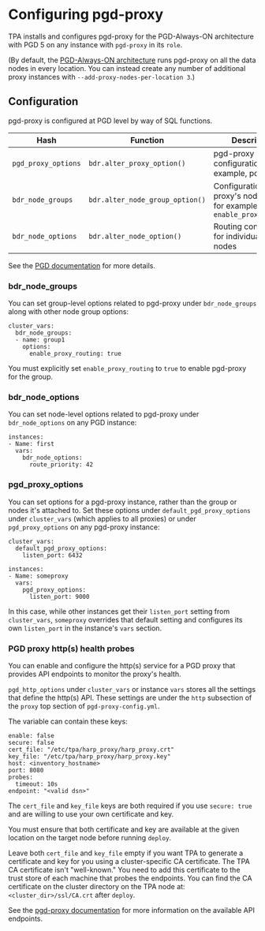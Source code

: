 # Configuring pgd-proxy

TPA installs and configures pgd-proxy for the PGD-Always-ON
architecture with PGD 5 on any instance with `pgd-proxy` in its `role`.

(By default, the [PGD-Always-ON architecture](architecture-PGD-Always-ON.md)
runs pgd-proxy on all the data nodes in every location. You
can instead create any number of additional proxy instances with
`--add-proxy-nodes-per-location 3`.)

## Configuration

pgd-proxy is configured at PGD level by way of SQL functions.

Hash | Function | Description
---- | ---- | ----
`pgd_proxy_options` | `bdr.alter_proxy_option()` | pgd-proxy configuration, for example, port
`bdr_node_groups` | `bdr.alter_node_group_option()` | Configuration for the proxy's node group, for example, `enable_proxy_routing`
`bdr_node_options` | `bdr.alter_node_option()` | Routing configuration for individual PGD nodes

See the [PGD documentation](https://www.enterprisedb.com/docs/pgd/latest/) for more details.

### bdr_node_groups

You can set group-level options related to pgd-proxy under
`bdr_node_groups` along with other node group options:

```
cluster_vars:
  bdr_node_groups:
  - name: group1
    options:
      enable_proxy_routing: true
```

You must explicitly set `enable_proxy_routing` to `true` to enable pgd-proxy for the group.

### bdr_node_options

You can set node-level options related to pgd-proxy under
`bdr_node_options` on any PGD instance:

```
instances:
- Name: first
  vars:
    bdr_node_options:
      route_priority: 42
```

### pgd_proxy_options

You can set options for a pgd-proxy instance, rather than the group or nodes
it's attached to. Set these options under `default_pgd_proxy_options` under
`cluster_vars` (which applies to all proxies) or under
`pgd_proxy_options` on any pgd-proxy instance:

```
cluster_vars:
  default_pgd_proxy_options:
    listen_port: 6432

instances:
- Name: someproxy
  vars:
    pgd_proxy_options:
      listen_port: 9000
```

In this case, while other instances get their `listen_port` setting from
`cluster_vars`, `someproxy` overrides that default setting and configures its 
own `listen_port` in the instance's `vars` section.

### PGD proxy http(s) health probes

You can enable and configure the http(s) service for a PGD proxy that
provides API endpoints to monitor the proxy's health.

`pgd_http_options` under `cluster_vars` or instance `vars` stores
all the settings that define the http(s) API. These settings are under the `http`
subsection of the `proxy` top section of `pgd-proxy-config.yml`.

The variable can contain these keys:
```
enable: false
secure: false
cert_file: "/etc/tpa/harp_proxy/harp_proxy.crt"
key_file: "/etc/tpa/harp_proxy/harp_proxy.key"
host: <inventory_hostname>
port: 8080
probes:
  timeout: 10s
endpoint: "<valid dsn>"
```

The `cert_file` and `key_file` keys are both required if you use `secure: true`
and are willing to use your own certificate and key.

You must ensure that both certificate and key are available at the given
location on the target node before running `deploy`.

Leave both `cert_file` and `key_file` empty if you want TPA to generate a
certificate and key for you using a cluster-specific CA certificate.
The TPA CA certificate isn't "well-known." You need to add this certificate
to the trust store of each machine that probes the endpoints.
You can find the CA certificate on the cluster directory on the TPA node at:
`<cluster_dir>/ssl/CA.crt` after `deploy`.

See the [pgd-proxy documentation](https://www.enterprisedb.com/docs/tpa/latest/reference/pgd-proxy/) for more information on the available API endpoints.
